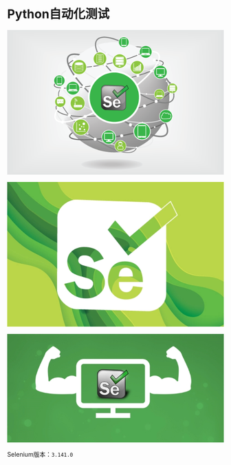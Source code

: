 # Python自动化测试

![](images/selenium1.jpg)

![](images/selenium2.jpg)

![](images/selenium3.jpg)


Selenium版本：`3.141.0`
